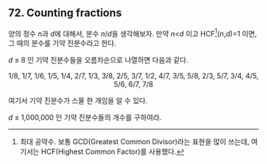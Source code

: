 ## 72. Counting fractions

양의 정수 <var>n</var>과 <var>d</var>에 대해서, 분수 <var>n</var>/<var>d</var>을 생각해보자. 만약 <var>n</var><<var>d</var> 이고 HCF[^1](<var>n</var>,<var>d</var>)=1 이면, 그 때의 분수를 기약 진분수라고 한다.

[^1]: 최대 공약수. 보통 GCD(Greatest Common Divisor)라는 표현을 많이 쓰는데, 여기서는 HCF(Highest Common Factor)를 사용했다.

<var>d</var> &le; 8 인 기약 진분수들을 오름차순으로 나열하면 다음과 같다.

<p align="center">
  1/8, 1/7, 1/6, 1/5, 1/4, 2/7, 1/3, 3/8, 2/5, 3/7, 1/2, 4/7, 3/5, 5/8, 2/3, 5/7, 3/4, 4/5, 5/6, 6/7, 7/8
</p>

여기서 기약 진분수가 스물 한 개임을 알 수 있다.

<var>d</var> &le; 1,000,000 인 기약 진분수들의 개수를 구하여라.

